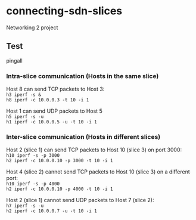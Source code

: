 # connecting-sdn-slices
Networking 2 project

## Test
pingall

### Intra-slice communication (Hosts in the same slice)
Host 8 can send TCP packets to Host 3:<br>
```h3 iperf -s &```<br>
```h8 iperf -c 10.0.0.3 -t 10 -i 1```<br>

Host 1 can send UDP packets to Host 5<br>
```h5 iperf -s -u```<br>
```h1 iperf -c 10.0.0.5 -u -t 10 -i 1```<br>

### Inter-slice communication (Hosts in different slices)
Host 2 (slice 1) can send TCP packets to Host 10 (slice 3) on port 3000:<br>
```h10 iperf -s -p 3000```<br>
```h2 iperf -c 10.0.0.10 -p 3000 -t 10 -i 1```<br>

Host 4 (slice 2) cannot send TCP packets to Host 10 (slice 3) on a different port:<br>
```h10 iperf -s -p 4000```<br>
```h2 iperf -c 10.0.0.10 -p 4000 -t 10 -i 1```<br>

Host 2 (slice 1) cannot send UDP packets to Host 7 (slice 2):<br>
```h7 iperf -s -u```<br>
```h2 iperf -c 10.0.0.7 -u -t 10 -i 1```<br>
